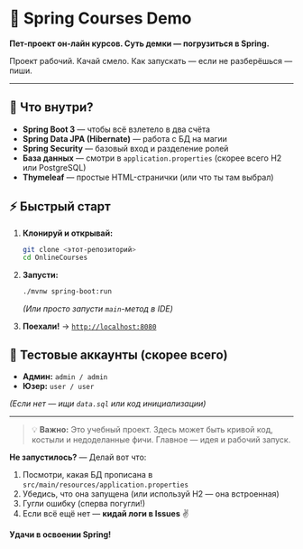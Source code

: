 # 🚀 Spring Courses Demo

**Пет-проект он-лайн курсов. Суть демки — погрузиться в Spring.**

Проект рабочий. Качай смело. Как запускать — если не разберёшься — пиши.

---

## 🧾 Что внутри?

*   **Spring Boot 3** — чтобы всё взлетело в два счёта
*   **Spring Data JPA (Hibernate)** — работа с БД на магии
*   **Spring Security** — базовый вход и разделение ролей
*   **База данных** — смотри в `application.properties` (скорее всего H2 или PostgreSQL)
*   **Thymeleaf** — простые HTML-странички (или что ты там выбрал)

## ⚡ Быстрый старт

1.  **Клонируй и открывай:**
    ```bash
    git clone <этот-репозиторий>
    cd OnlineCourses
    ```
2.  **Запусти:**
    ```bash
    ./mvnw spring-boot:run
    ```
    *(Или просто запусти `main`-метод в IDE)*

3.  **Поехали!** -> [`http://localhost:8080`](http://localhost:8080)

## 🔐 Тестовые аккаунты (скорее всего)

*   **Админ:** `admin / admin`
*   **Юзер:** `user / user`

*(Если нет — ищи `data.sql` или код инициализации)*

---

> 💡 **Важно:** Это учебный проект. Здесь может быть кривой код, костыли и недоделанные фичи. Главное — идея и рабочий запуск.

**Не запустилось?** — Делай вот что:
1.  Посмотри, какая БД прописана в `src/main/resources/application.properties`
2.  Убедись, что она запущена (или используй H2 — она встроенная)
3.  Гугли ошибку (сперва погугли!)
4.  Если всё ещё нет — **кидай логи в Issues** ✌️

**Удачи в освоении Spring!** 

